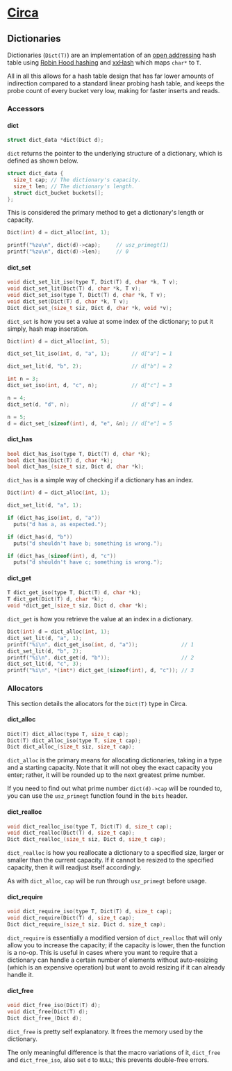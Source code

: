 # [Circa](README.md)

## Dictionaries

Dictionaries (`Dict(T)`) are an implementation of an
[open addressing](https://en.wikipedia.org/wiki/Open_addressing) hash table
using [Robin Hood hashing](http://andre.arko.net/2017/08/24/robin-hood-hashing/)
and [xxHash](http://cyan4973.github.io/xxHash/) which maps `char*` to `T`.

All in all this allows for a hash table design that has far lower amounts of
indirection compared to a standard linear probing hash table, and keeps the
probe count of every bucket very low, making for faster inserts and reads.

### Accessors

#### dict

```C
struct dict_data *dict(Dict d);
```

`dict` returns the pointer to the underlying structure of a dictionary,
which is defined as shown below.

```C
struct dict_data {
  size_t cap; // The dictionary's capacity.
  size_t len; // The dictionary's length.
  struct dict_bucket buckets[];
};
```

This is considered the primary method to get a dictionary's length or capacity.

```C
Dict(int) d = dict_alloc(int, 1);

printf("%zu\n", dict(d)->cap);     // usz_primegt(1)
printf("%zu\n", dict(d)->len);     // 0
```

#### dict_set

```C
void dict_set_lit_iso(type T, Dict(T) d, char *k, T v);
void dict_set_lit(Dict(T) d, char *k, T v);
void dict_set_iso(type T, Dict(T) d, char *k, T v);
void dict_set(Dict(T) d, char *k, T v);
Dict dict_set_(size_t siz, Dict d, char *k, void *v);
```

`dict_set` is how you set a value at some index of the dictionary; to put it
simply, hash map inserstion.

```C
Dict(int) d = dict_alloc(int, 5);

dict_set_lit_iso(int, d, "a", 1);       // d["a"] = 1

dict_set_lit(d, "b", 2);                // d["b"] = 2

int n = 3;
dict_set_iso(int, d, "c", n);           // d["c"] = 3

n = 4;
dict_set(d, "d", n);                    // d["d"] = 4

n = 5;
d = dict_set_(sizeof(int), d, "e", &n); // d["e"] = 5
```

#### dict_has

```C
bool dict_has_iso(type T, Dict(T) d, char *k);
bool dict_has(Dict(T) d, char *k);
bool dict_has_(size_t siz, Dict d, char *k);
```

`dict_has` is a simple way of checking if a dictionary has an index.

```C
Dict(int) d = dict_alloc(int, 1);

dict_set_lit(d, "a", 1);

if (dict_has_iso(int, d, "a"))
  puts("d has a, as expected.");

if (dict_has(d, "b"))
  puts("d shouldn't have b; something is wrong.");

if (dict_has_(sizeof(int), d, "c"))
  puts("d shouldn't have c; something is wrong.");
```

#### dict_get

```C
T dict_get_iso(type T, Dict(T) d, char *k);
T dict_get(Dict(T) d, char *k);
void *dict_get_(size_t siz, Dict d, char *k);
```

`dict_get` is how you retrieve the value at an index in a dictionary.

```C
Dict(int) d = dict_alloc(int, 1);
dict_set_lit(d, "a", 1);
printf("%i\n", dict_get_iso(int, d, "a"));              // 1
dict_set_lit(d, "b", 2);
printf("%i\n", dict_get(d, "b"));                       // 2
dict_set_lit(d, "c", 3);
printf("%i\n", *(int*) dict_get_(sizeof(int), d, "c")); // 3
```


### Allocators

This section details the allocators for the `Dict(T)` type in Circa.

#### dict_alloc

```C
Dict(T) dict_alloc(type T, size_t cap);
Dict(T) dict_alloc_iso(type T, size_t cap);
Dict dict_alloc_(size_t siz, size_t cap);
```

`dict_alloc` is the primary means for allocating dictionaries, taking in
a type and a starting capacity. Note that it will not obey the exact capacity
you enter; rather, it will be rounded up to the next greatest prime number.

If you need to find out what prime number `dict(d)->cap` will be rounded to,
you can use the `usz_primegt` function found in the `bits` header.

#### dict_realloc

```C
void dict_realloc_iso(type T, Dict(T) d, size_t cap);
void dict_realloc(Dict(T) d, size_t cap);
Dict dict_realloc_(size_t siz, Dict d, size_t cap);
```

`dict_realloc` is how you reallocate a dictionary to a specified size, larger
or smaller than the current capacity. If it cannot be resized to the specified
capacity, then it will readjust itself accordingly.

As with `dict_alloc`, `cap` will be run through `usz_primegt` before usage.

#### dict_require

```C
void dict_require_iso(type T, Dict(T) d, size_t cap);
void dict_require(Dict(T) d, size_t cap);
Dict dict_require_(size_t siz, Dict d, size_t cap);
```

`dict_require` is essentially a modified version of `dict_realloc` that will
only allow you to increase the capacity; if the capacity is lower, then the
function is a no-op. This is useful in cases where you want to require that
a dictionary can handle a certain number of elements without auto-resizing
(which is an expensive operation) but want to avoid resizing if it can already
handle it.

#### dict_free

```C
void dict_free_iso(Dict(T) d);
void dict_free(Dict(T) d);
Dict dict_free_(Dict d);
```

`dict_free` is pretty self explanatory. It frees the memory used by the
dictionary.

The only meaningful difference is that the macro variations of it, `dict_free`
and `dict_free_iso`, also set `d` to `NULL`; this prevents double-free errors.
